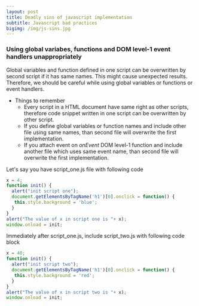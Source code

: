 ```yaml
---
layout: post
title: Deadly sins of javascript implementation
subtitle: Javascript bad practices
bigimg: /img/js-sins.jpg
---
```


### Using global variabes, functions and DOM level-1 event handlers unappropriately
Global variables and function defined in one script can be overwritten by second script if it has same names.
This might cause unexpected results. Therefore, we should be careful while using global variables or functions or event handlers.  
- Things to remember 
  - Every script in a HTML document have same right as other scripts, therefore code snippet written in one script can  be overwritten by other script.
  - If you define global variables or function names and include other file using same names, than second file will overwrite the first implementation.
  - If you attach event on _onEvent_ DOM level-1 function and include another file which uses same event name, than second file will overwrite the first implementation.

Let's say you have script_one.js file with following code

```javascript
x = 4;
function init() {
  alert("init script one");
  document.getElementsByTagName('h1')[0].onclick = function() {
   this.style.background = 'blue';
  }
}
alert("The value of x in script one is "+ x);
window.onload = init;
```
Immediately after script_one.js, include script_two.js with following code block  

```javascript
x = 40;
function init() {
  alert("init script two");
  document.getElementsByTagName('h1')[0].onclick = function() {
   this.style.background = 'red';
  }
}
alert("The value of x in script two is "+ x);
window.onload = init;
```

